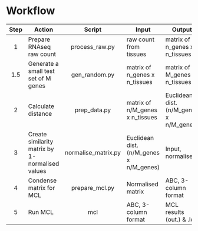 # Workflow   

Step | Action | Script | Input | Output  
:---: | --- | :---: | --- | ---   
1 | Prepare RNAseq raw count | process_raw.py | raw count from tissues |  matrix of n_genes x n_tissues  
1.5 | Generate a small test set of M genes | gen_random.py | matrix of n_genes x n_tissues  | matrix of M_genes x n_tissues
2 | Calculate distance | prep_data.py | matrix of n/M_genes x n_tissues | Euclidean dist. (n/M_genes x n/M_genes)  
3 | Create similarity matrix by 1-normalised values | normalise_matrix.py | Euclidean dist. (n/M_genes x n/M_genes) | Input, normalised  
4 | Condense matrix for MCL | prepare_mcl.py | Normalised matrix | ABC, 3-column format
5 | Run MCL | mcl | ABC, 3-column format | MCL results (out.) & .log  
